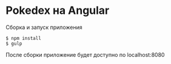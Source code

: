 # Pokedex на Angular

Сборка и запуск приложения
``` 
$ npm install 
$ gulp 
```

После сборки приложение будет доступно по localhost:8080
